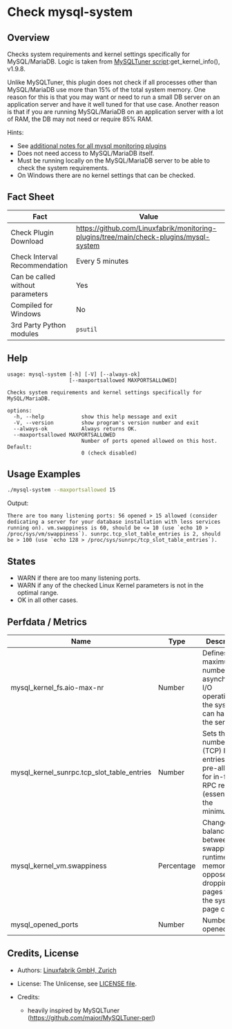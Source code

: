 # Check mysql-system

## Overview

Checks system requirements and kernel settings specifically for MySQL/MariaDB. Logic is taken from [MySQLTuner script](https://github.com/major/MySQLTuner-perl):get_kernel_info(), v1.9.8.

Unlike MySQLTuner, this plugin does not check if all processes other than MySQL/MariaDB use more than 15% of the total system memory. One reason for this is that you may want or need to run a small DB server on an application server and have it well tuned for that use case. Another reason is that if you are running MySQL/MariaDB on an application server with a lot of RAM, the DB may not need or require 85% RAM.

Hints:

* See [additional notes for all mysql monitoring plugins](https://github.com/Linuxfabrik/monitoring-plugins/blob/main/PLUGINS-MYSQL.md)
* Does not need access to MySQL/MariaDB itself.
* Must be running locally on the MySQL/MariaDB server to be able to check the system requirements.
* On Windows there are no kernel settings that can be checked.


## Fact Sheet

| Fact | Value |
|----|----|
| Check Plugin Download                 | <https://github.com/Linuxfabrik/monitoring-plugins/tree/main/check-plugins/mysql-system> |
| Check Interval Recommendation         | Every 5 minutes |
| Can be called without parameters      | Yes |
| Compiled for Windows                  | No |
| 3rd Party Python modules              | `psutil` |


## Help

```text
usage: mysql-system [-h] [-V] [--always-ok]
                    [--maxportsallowed MAXPORTSALLOWED]

Checks system requirements and kernel settings specifically for MySQL/MariaDB.

options:
  -h, --help            show this help message and exit
  -V, --version         show program's version number and exit
  --always-ok           Always returns OK.
  --maxportsallowed MAXPORTSALLOWED
                        Number of ports opened allowed on this host. Default:
                        0 (check disabled)
```


## Usage Examples

```bash
./mysql-system --maxportsallowed 15
```

Output:

```text
There are too many listening ports: 56 opened > 15 allowed (consider dedicating a server for your database installation with less services running on). vm.swappiness is 60, should be <= 10 (use `echo 10 > /proc/sys/vm/swappiness`). sunrpc.tcp_slot_table_entries is 2, should be > 100 (use `echo 128 > /proc/sys/sunrpc/tcp_slot_table_entries`).
```


## States

* WARN if there are too many listening ports.
* WARN if any of the checked Linux Kernel parameters is not in the optimal range.
* OK in all other cases.


## Perfdata / Metrics

| Name | Type | Description |
|----|----|----|
| mysql_kernel_fs.aio-max-nr | Number | Defines the maximum number of asynchronous I/O operations the system can handle on the server. |
| mysql_kernel_sunrpc.tcp_slot_table_entries | Number | Sets the number of (TCP) RPC entries to pre-allocate for in-flight RPC requests (essentially the minimum). |
| mysql_kernel_vm.swappiness | Percentage | Changes the balance between swapping out runtime memory, as opposed to dropping pages from the system page cache. |
| mysql_opened_ports | Number | Number of opened ports. |


## Credits, License

* Authors: [Linuxfabrik GmbH, Zurich](https://www.linuxfabrik.ch)

* License: The Unlicense, see [LICENSE file](https://unlicense.org/).

* Credits:

    * heavily inspired by MySQLTuner (<https://github.com/major/MySQLTuner-perl>)
